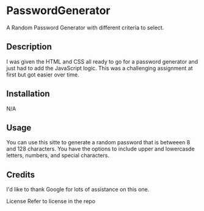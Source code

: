 # PasswordGenerator
A Random Password Generator with different criteria to select.

## Description
I was given the HTML and CSS all ready to go for a password generator and just had to add the JavaScript logic. This was a challenging assignment at first but got easier over time.

## Installation
N/A

## Usage
You can use this sitte to generate a random password that is betweeen 8 and 128 characters. You have the options to include upper and lowercasde letters, numbers, and special characters.

## Credits
I'd like to thank Google for lots of assistance on this one.

License
Refer to license in the repo
